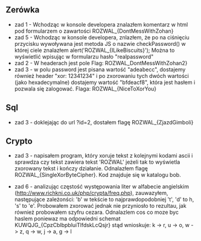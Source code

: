 ## Zerówka
* zad 1 - Wchodząc w konsole developera znalazłem komentarz w html pod formularzem o zawartości ROZWAL_{DontMessWithZohan}
* zad 5 - Wchodząc w konsole developera, znlazłem, że po na ciśnięciu przycisku wywoływana jest metoda JS o nazwie 
checkPassword() w której ciele znalazłem alert('ROZWAL_{ILikeBiscuits}');
Można to wyświetlić wpisując w formularzu hasło "realpassword"
* zad 2 - W headerach jest pole Flag: ROZWAL_DontMessWithZohan2}
* zad 3 - w polu password jest pisana wartość "adeabecc", dostajemy również header "xor: 12341234" i po zxorowaniu tych dwóch wartości (jako hexadecymalne) dostajemy wartość "bfdeacf8", która jest hasłem i pozwala się zalogować. Flaga: ROZWAL_{NiceToXorYou}

## Sql
* zad 3 - doklejając do url ?id=2, dostałem flagę ROZWAL_{ZjazdGimboli}

## Crypto
* zad 3 - napisałem program, który xoruje tekst z kolejnymi kodami ascii i sprawdza czy tekst zawiera tekst 'ROZWAL' jeżeli tak to wyświetla zxorowany tekst i kończy działanie. Odnalazłem flagę ROZWAL_{SingleXorByteCipher}. Kod znajduje się w katalogu bob.



* zad 6 - analizując częstość występowania liter w alfabecie angielskim (http://www.richkni.co.uk/php/crypta/freq.php), zauwazyłem, następujące zależonści: 'b' w tekście to najprawdopodobniej 't', 'd' to h, 's' to 'e'. Probowałem zxorować jednak nie przyniosło to rezultau, jak również probowałem szyfru cezara.
Odnalazlem cos co moze byc haslem poniewaz ma odpowiedni schemat KUWQJG_{CpzCblbpbluiTlfdskLcQsjr}
stąd wnioskuje:
k -> r,
u -> o,
w -> z,
q -> w,
j -> a,
g -> l

